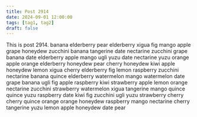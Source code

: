 ```yaml
---
title: Post 2914
date: 2024-09-01 12:00:00
tags: [tag1, tag2]
draft: false
---
```

This is post 2914.
banana
elderberry
pear
elderberry
xigua
fig
mango
apple
grape
honeydew
zucchini
banana
tangerine
date
nectarine
zucchini
grape
banana
date
elderberry
apple
mango
ugli
yuzu
date
nectarine
yuzu
orange
apple
orange
elderberry
honeydew
pear
cherry
honeydew
kiwi
apple
honeydew
lemon
xigua
cherry
elderberry
fig
lemon
raspberry
zucchini
nectarine
banana
quince
elderberry
watermelon
mango
watermelon
date
grape
banana
ugli
fig
apple
raspberry
kiwi
strawberry
apple
lemon
orange
nectarine
zucchini
strawberry
watermelon
xigua
tangerine
mango
quince
quince
yuzu
raspberry
date
kiwi
fig
zucchini
ugli
yuzu
strawberry
cherry
cherry
quince
orange
orange
honeydew
raspberry
mango
nectarine
cherry
tangerine
yuzu
lemon
apple
honeydew
date
pear
